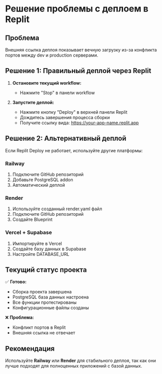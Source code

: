 # Решение проблемы с деплоем в Replit

## Проблема
Внешняя ссылка деплоя показывает вечную загрузку из-за конфликта портов между dev и production серверами.

## Решение 1: Правильный деплой через Replit

1. **Остановите текущий workflow:**
   - Нажмите "Stop" в панели workflow

2. **Запустите деплой:**
   - Нажмите кнопку "Deploy" в верхней панели Replit
   - Дождитесь завершения процесса сборки
   - Получите ссылку вида: https://your-app-name.replit.app

## Решение 2: Альтернативный деплой

Если Replit Deploy не работает, используйте другие платформы:

### Railway
1. Подключите GitHub репозиторий
2. Добавьте PostgreSQL addon
3. Автоматический деплой

### Render
1. Используйте созданный render.yaml файл
2. Подключите GitHub репозиторий  
3. Создайте Blueprint

### Vercel + Supabase
1. Импортируйте в Vercel
2. Создайте базу данных в Supabase
3. Настройте DATABASE_URL

## Текущий статус проекта

✅ **Готово:**
- Сборка проекта завершена
- PostgreSQL база данных настроена
- Все функции протестированы
- Конфигурационные файлы созданы

❌ **Проблема:**
- Конфликт портов в Replit
- Внешняя ссылка не отвечает

## Рекомендация

Используйте **Railway** или **Render** для стабильного деплоя, так как они лучше подходят для полноценных приложений с базой данных.